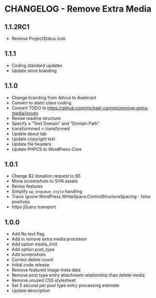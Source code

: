 # CHANGELOG - Remove Extra Media

## 1.1.2RC1
* Remove ProjectStatus icon

## 1.1.1
* Coding standard updates
* Update store branding

## 1.1.0
* Change branding from Aihrus to Axelerant
* Convert to static class coding
* Convert TODO to https://github.com/michael-cannon/remove-extra-media/issues
* Revise readme structure
* Specify a “Text Domain” and “Domain Path”
* transformmed > transformed
* Update about tab
* Update copyright text
* Update file headers
* Update PHPCS to WordPress-Core

## 1.0.1
* Change $2 donation request to $5
* Move screenshots to SVN assets
* Revise features
* Simplify `wp_enqueue_style` handling
* Travis ignore WordPress.WhiteSpace.ControlStructureSpacing - false positives
* https jQuery transport

## 1.0.0
* Add No text flag
* Add in remove extra media processor
* Add option media_limit
* Add option post_type
* Add screenshots
* Correct delete count
* Initial code release 
* Remove featured image meta data
* Remove post type entry attachment relationship than delete media
* Remove unused CSS stylesheet
* Set 5 second per post type entry processing estimate
* Update description
